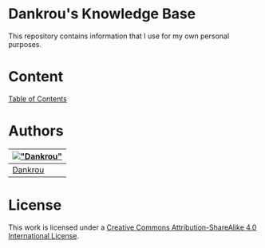 # Dankrou's Knowledge Base
This repository contains information that I use for my own personal purposes.

# Content
[Table of Contents](SUMMARY.md)

# Authors
|[!["Dankrou"](https://ru.gravatar.com/userimage/98952379/aa0a8e895b067e48e329ef085c058357.png)](https://github.com/Dankrou "Dankrou")|
|---|
|[Dankrou](https://github.com/Dankrou "Dankrou")|

# License
This work is licensed under a [Creative Commons Attribution-ShareAlike 4.0 International License](http://creativecommons.org/licenses/by-sa/4.0/).
